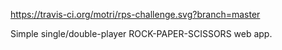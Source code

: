 https://travis-ci.org/motri/rps-challenge.svg?branch=master

Simple single/double-player ROCK-PAPER-SCISSORS web app.
